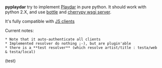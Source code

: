 **pyplaydar** try to implement [Playdar](http://www.playdar.org/) in pure python. It should work with python 2.X, and use [bottle](http://bottlepy.org/) and [cherrypy wsgi server](http://docs.cherrypy.org/stable/refman/wsgiserver/init.html).

It's fully compatible with [JS clients](http://www.playdarjs.org/)


Current notes:

    * Note that it auto-authenticate all clients
    * Implemented resolver do nothing ;-), but are plugin'able
    * there is a **test resolver** (which resolve artist/title : testa/web & testa/local)

(test)
